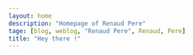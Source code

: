 ```yaml
---
layout: home
description: "Homepage of Renaud Pere"
tage: [blog, weblog, "Renaud Pere", Renaud, Pere]
title: "Hey there !"
---
```

